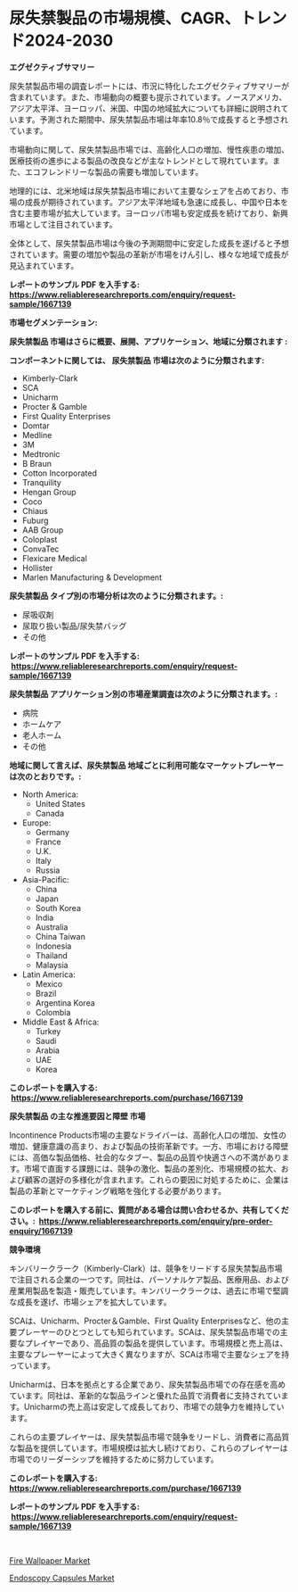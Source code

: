 <p><h1>尿失禁製品の市場規模、CAGR、トレンド2024-2030</h1></p><p><strong>エグゼクティブサマリー</strong></p>
<p><p>尿失禁製品市場の調査レポートには、市況に特化したエグゼクティブサマリーが含まれています。また、市場動向の概要も提示されています。ノースアメリカ、アジア太平洋、ヨーロッパ、米国、中国の地域拡大についても詳細に説明されています。予測された期間中、尿失禁製品市場は年率10.8％で成長すると予想されています。</p><p>市場動向に関して、尿失禁製品市場では、高齢化人口の増加、慢性疾患の増加、医療技術の進歩による製品の改良などが主なトレンドとして現れています。また、エコフレンドリーな製品の需要も増加しています。</p><p>地理的には、北米地域は尿失禁製品市場において主要なシェアを占めており、市場の成長が期待されています。アジア太平洋地域も急速に成長し、中国や日本を含む主要市場が拡大しています。ヨーロッパ市場も安定成長を続けており、新興市場として注目されています。</p><p>全体として、尿失禁製品市場は今後の予測期間中に安定した成長を遂げると予想されています。需要の増加や製品の革新が市場をけん引し、様々な地域で成長が見込まれています。</p></p>
<p><strong>レポートのサンプル PDF を入手する: <a href="https://www.reliableresearchreports.com/enquiry/request-sample/1667139">https://www.reliableresearchreports.com/enquiry/request-sample/1667139</a></strong></p>
<p><strong>市場セグメンテーション:</strong></p>
<p><strong> 尿失禁製品 市場はさらに概要、展開、アプリケーション、地域に分類されます :</strong></p>
<p><strong>コンポーネントに関しては、 尿失禁製品 市場は次のように分類されます: &nbsp;</strong></p>
<p><ul><li>Kimberly-Clark</li><li>SCA</li><li>Unicharm</li><li>Procter & Gamble</li><li>First Quality Enterprises</li><li>Domtar</li><li>Medline</li><li>3M</li><li>Medtronic</li><li>B Braun</li><li>Cotton Incorporated</li><li>Tranquility</li><li>Hengan Group</li><li>Coco</li><li>Chiaus</li><li>Fuburg</li><li>AAB Group</li><li>Coloplast</li><li>ConvaTec</li><li>Flexicare Medical</li><li>Hollister</li><li>Marlen Manufacturing & Development</li></ul></p>
<p><strong> 尿失禁製品 タイプ別の市場分析は次のように分類されます。:</strong></p>
<p><ul><li>尿吸収剤</li><li>尿取り扱い製品/尿失禁バッグ</li><li>その他</li></ul></p>
<p><strong>レポートのサンプル PDF を入手する: &nbsp;<a href="https://www.reliableresearchreports.com/enquiry/request-sample/1667139">https://www.reliableresearchreports.com/enquiry/request-sample/1667139</a></strong></p>
<p><strong> 尿失禁製品 アプリケーション別の市場産業調査は次のように分類されます。:</strong></p>
<p><ul><li>病院</li><li>ホームケア</li><li>老人ホーム</li><li>その他</li></ul></p>
<p><strong>地域に関して言えば、尿失禁製品 地域ごとに利用可能なマーケットプレーヤーは次のとおりです。:</strong></p>
<p><ul>
    <li>
        North America:
        <ul>
            <li>United States</li>
            <li>Canada</li>
        </ul>
    </li>
    <li>
        Europe:
        <ul>
            <li>Germany</li>
            <li>France</li>
            <li>U.K.</li>
            <li>Italy</li>
            <li>Russia</li>
        </ul>
    </li>
    <li>
        Asia-Pacific:
        <ul>
            <li>China</li>
            <li>Japan</li>
            <li>South Korea</li>
            <li>India</li>
            <li>Australia</li>
            <li>China Taiwan</li>
            <li>Indonesia</li>
            <li>Thailand</li>
            <li>Malaysia</li>
        </ul>
    </li>
    <li>
        Latin America:
        <ul>
            <li>Mexico</li>
            <li>Brazil</li>
            <li>Argentina Korea</li>
            <li>Colombia</li>
        </ul>
    </li>
    <li>
        Middle East & Africa:
        <ul>
            <li>Turkey</li>
            <li>Saudi</li>
            <li>Arabia</li>
            <li>UAE</li>
            <li>Korea</li>
        </ul>
    </li>
    </ul></p>
<p><strong>このレポートを購入する: &nbsp;<a href="https://www.reliableresearchreports.com/purchase/1667139">https://www.reliableresearchreports.com/purchase/1667139</a></strong></p>
<p><strong>尿失禁製品 の主な推進要因と障壁 市場</strong></p>
<p><p>Incontinence Products市場の主要なドライバーは、高齢化人口の増加、女性の増加、健康意識の高まり、および製品の技術革新です。一方、市場における障壁には、高価な製品価格、社会的なタブー、製品の品質や快適さへの不満があります。市場で直面する課題には、競争の激化、製品の差別化、市場規模の拡大、および顧客の選好の多様化が含まれます。これらの要因に対処するために、企業は製品の革新とマーケティング戦略を強化する必要があります。</p></p>
<p><strong>このレポートを購入する前に、質問がある場合は問い合わせるか、共有してください。:&nbsp; <a href="https://www.reliableresearchreports.com/enquiry/pre-order-enquiry/1667139">https://www.reliableresearchreports.com/enquiry/pre-order-enquiry/1667139</a></strong></p>
<p><strong>競争環境</strong></p>
<p><p>キンバリークラーク（Kimberly-Clark）は、競争をリードする尿失禁製品市場で注目される企業の一つです。同社は、パーソナルケア製品、医療用品、および産業用製品を製造・販売しています。キンバリークラークは、過去に市場で堅調な成長を遂げ、市場シェアを拡大しています。</p><p>SCAは、Unicharm、Procter＆Gamble、First Quality Enterprisesなど、他の主要プレーヤーのひとつとしても知られています。SCAは、尿失禁製品市場での主要なプレイヤーであり、高品質の製品を提供しています。市場規模と売上高は、主要なプレーヤーによって大きく異なりますが、SCAは市場で主要なシェアを持っています。</p><p>Unicharmは、日本を拠点とする企業であり、尿失禁製品市場での存在感を高めています。同社は、革新的な製品ラインと優れた品質で消費者に支持されています。Unicharmの売上高は安定して成長しており、市場での競争力を維持しています。</p><p>これらの主要プレイヤーは、尿失禁製品市場で競争をリードし、消費者に高品質な製品を提供しています。市場規模は拡大し続けており、これらのプレイヤーは市場でのリーダーシップを維持するために努力しています。</p></p>
<p><strong>このレポートを購入する: &nbsp; <a href="https://www.reliableresearchreports.com/purchase/1667139">https://www.reliableresearchreports.com/purchase/1667139</a></strong></p>
<p><strong>レポートのサンプル PDF を入手する: &nbsp;<a href="https://www.reliableresearchreports.com/enquiry/request-sample/1667139">https://www.reliableresearchreports.com/enquiry/request-sample/1667139</a></strong><strong></strong></p>
<p>&nbsp;</p>
<p><p><a href="https://funky-papaya-cf4.notion.site/Fire-Wallpaper-Market-Dynamics-2024-2031-Also-about-Its-Market-Trends-Projections-and-Opportuniti-028a86d2eede4e19a957d43bea4df723">Fire Wallpaper Market</a></p><p><a href="https://confirmed-shield-e13.notion.site/Endoscopy-Capsules-Market-Size-and-Growth-Market-Segmentation-Regional-and-Country-Breakdowns-and-7c8903053fc9435fb02b85d535d607c9">Endoscopy Capsules Market</a></p></p>
